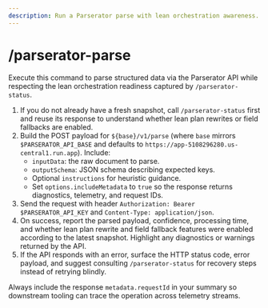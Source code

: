 ```yaml
---
description: Run a Parserator parse with lean orchestration awareness.
---
```


# /parserator-parse

Execute this command to parse structured data via the Parserator API while respecting the lean
orchestration readiness captured by `/parserator-status`.

1. If you do not already have a fresh snapshot, call `/parserator-status` first and reuse its
   response to understand whether lean plan rewrites or field fallbacks are enabled.
2. Build the POST payload for `${base}/v1/parse` (where `base` mirrors `$PARSERATOR_API_BASE` and
   defaults to `https://app-5108296280.us-central1.run.app`). Include:
   - `inputData`: the raw document to parse.
   - `outputSchema`: JSON schema describing expected keys.
   - Optional `instructions` for heuristic guidance.
   - Set `options.includeMetadata` to `true` so the response returns diagnostics, telemetry, and
     request IDs.
3. Send the request with header `Authorization: Bearer $PARSERATOR_API_KEY` and `Content-Type: application/json`.
4. On success, report the parsed payload, confidence, processing time, and whether lean plan rewrite
   and field fallback features were enabled according to the latest snapshot. Highlight any
   diagnostics or warnings returned by the API.
5. If the API responds with an error, surface the HTTP status code, error payload, and suggest
   consulting `/parserator-status` for recovery steps instead of retrying blindly.

Always include the response `metadata.requestId` in your summary so downstream tooling can trace the
operation across telemetry streams.
